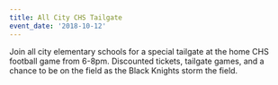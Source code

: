 ```yaml
---
title: All City CHS Tailgate
event_date: '2018-10-12'
---
```

Join all city elementary schools for a special tailgate at the home CHS football game from 6-8pm. Discounted tickets, tailgate games, and a chance to be on the field as the Black Knights storm the field.
